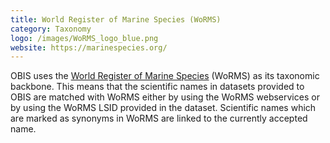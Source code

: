 ```yaml
---
title: World Register of Marine Species (WoRMS)
category: Taxonomy
logo: /images/WoRMS_logo_blue.png
website: https://marinespecies.org/
---
```


OBIS uses the [World Register of Marine Species](http://marinespecies.org/) (WoRMS) as its taxonomic backbone. This means that the scientific names in datasets provided to OBIS are matched with WoRMS either by using the WoRMS webservices or by using the WoRMS LSID provided in the dataset. Scientific names which are marked as synonyms in WoRMS are linked to the currently accepted name. 